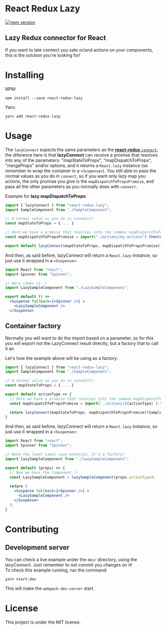 # React Redux Lazy
[![npm version](https://badge.fury.io/js/react-redux-lazy.svg)](https://badge.fury.io/js/react-redux-lazy)

## Lazy Redux connector for React

If you want to late connect you sate or/and actions on your components, this is the solution you're looking for!  

# Installing

NPM:

```
npm install --save react-redux-lazy
```

Yarn:

```
yarn add react-redux-lazy
```

# Usage

The `lazyConnect` expects the same parameters as the [**react-redux** `connect`](https://github.com/reduxjs/react-redux/blob/master/docs/api.md#connect), the diference here is that
**lazyConnect** can receive a promise that resolves into any of the parameters: "mapStateToProps", "mapDispatchToProps", "mergeProps" and/or options, and it returns a `React.lazy` instance (so remember to wrap the container in a `<Suspense>`).
You still able to pass the normal values as you do in `connect`, so if you want only lazy map you actions, the only promise you give is the `mapDispatchToPropsPromise`, and pass all the other parameters as you normally does with `connect`.

Example for **lazy mapDispatchToProps**:

```js
import { lazyConnect } from "react-redux-lazy";
import SampleComponent from "./SampleComponent";

// A normal value as you do in connect()
const mapStateToProps = { ... }

// Here we have a promise that resolves into the common mapDispatchToProps
const mapDispatchToPropsPromise = import("./actions/my-actions").then(mod => ({ sampleAction: mod.sampleAction }));

export default lazyConnect(mapStateToProps, mapDispatchToPropsPromise)(SampleComponent);
```

And then, as said before, lazyConnect will return a `React.lazy` instance, so just use it wrapped in a `<Suspense>`:
```jsx
import React from "react";
import Spinner from "Spinner";

// Here comes it :)
import LazySampleComponent from "./LazySampleComponent";

export default () =>
  <Suspense fallback={<Spinner />} >
    <LazySampleComponent />
  </Suspense>

```

## Container factory

Normally you will want to do the import based on a parameter, so for this you will export not the LazyConnect result directly, but a
factory that to call it an

Let's how the example above will be using as a factory:

```js
import { lazyConnect } from "react-redux-lazy";
import SampleComponent from "./SampleComponent";

// A normal value as you do in connect()
const mapStateToProps = { ... }

export default actionType => {
  // Here we have a promise that resolves into the common mapDispatchToProps based on a parameter
  const mapDispatchToPropsPromise = import(`./actions/${actionType}`).then(mod => ({ sampleAction: mod.sampleAction }));

  return lazyConnect(mapStateToProps, mapDispatchToPropsPromise)(SampleComponent);
}
```

And then, as said before, lazyConnect will return a `React.lazy` instance, so just use it wrapped in a `<Suspense>`:
```jsx
import React from "react";
import Spinner from "Spinner";

// Note the lower camel case notation, it's a factory!
import lazySampleComponent from "./lazySampleComponent";

export default (props) => {
  // Now we have the Component :)
  const LazySampleComponent = lazySampleComponent(props.actionType);
  
  return (
    <Suspense fallback={<Spinner />} >
      <LazySampleComponent />
    </Suspense>
  );
}
```

# Contributing

## Development server

You can check a live example under the `dev/` directory, using the lazyConnect. Just remember to not commit you changes on it!  
To check this example running, run the command:
```
yarn start:dev
```

This will make the `webpack-dev-server` start.

# License

This project is under the MIT license.